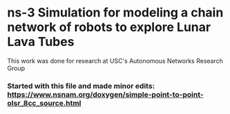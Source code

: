 # ns-3 Simulation for modeling a chain network of robots to explore Lunar Lava Tubes

This work was done for research at USC's Autonomous Networks Research Group

### Started with this file and made minor edits: https://www.nsnam.org/doxygen/simple-point-to-point-olsr_8cc_source.html 
